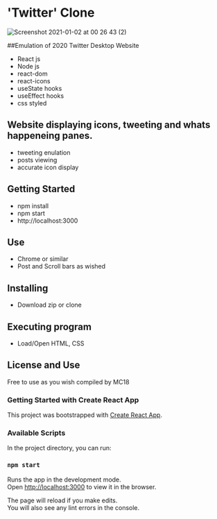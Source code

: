 # 'Twitter' Clone

![Screenshot 2021-01-02 at 00 26 43 (2)](https://user-images.githubusercontent.com/17751522/103448437-a066e980-4c91-11eb-9608-51979c27ebf6.png)

##Emulation of 2020 Twitter Desktop Website

* React js
* Node js
* react-dom
* react-icons
* useState hooks
* useEffect hooks
* css styled


## Website displaying icons, tweeting and whats happeneing panes.

* tweeting enulation
* posts viewing
* accurate icon display

## Getting Started
* npm install
* npm start
* http://localhost:3000

## Use
* Chrome or similar
* Post and Scroll bars as wished

## Installing
* Download zip or clone

## Executing program
* Load/Open HTML, CSS

## License and Use
Free to use as you wish
compiled by MC18



### Getting Started with Create React App

This project was bootstrapped with [Create React App](https://github.com/facebook/create-react-app).

### Available Scripts

In the project directory, you can run:

### `npm start`

Runs the app in the development mode.\
Open [http://localhost:3000](http://localhost:3000) to view it in the browser.

The page will reload if you make edits.\
You will also see any lint errors in the console.



